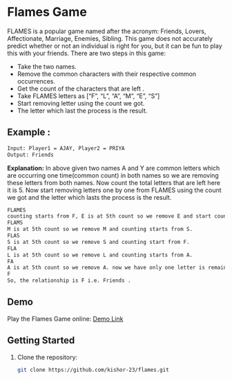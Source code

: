
# Flames Game

<!-- ![Flames Game Screenshot](screenshot.png) -->
FLAMES is a popular game named after the acronym: Friends, Lovers, Affectionate, Marriage, Enemies, Sibling. This game does not accurately predict whether or not an individual is right for you, but it can be fun to play this with your friends.
There are two steps in this game:
- Take the two names.
- Remove the common characters with their respective common occurrences.
- Get the count of the characters that are left .
- Take FLAMES letters as [“F”, “L”, “A”, “M”, “E”, “S”]
- Start removing letter using the count we got.
- The letter which last the process is the result.

## Example : 
 ```sh
Input: Player1 = AJAY, Player2 = PRIYA
Output: Friends
 ```
<b>Explanation:</b> In above given two names A and Y are common letters which are occurring one time(common count) in both names so we are removing these letters from both names. Now count the total letters that are left here it is 5. Now start removing letters one by one from FLAMES using the count we got and the letter which lasts the process is the result.
 ```sh
FLAMES 
counting starts from F, E is at 5th count so we remove E and start counting again but this time start from S. 
FLAMS 
M is at 5th count so we remove M and counting starts from S. 
FLAS 
S is at 5th count so we remove S and counting start from F. 
FLA 
L is at 5th count so we remove L and counting starts from A. 
FA 
A is at 5th count so we remove A. now we have only one letter is remaining so this is the final answer. 
F 
So, the relationship is F i.e. Friends .
 ```
## Demo

Play the Flames Game online: [Demo Link](https://kishor-23.github.io/flames/)


## Getting Started

1. Clone the repository:

   ```sh
   git clone https://github.com/kishor-23/flames.git
